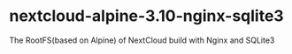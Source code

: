 # nextcloud-alpine-3.10-nginx-sqlite3
The RootFS(based on Alpine) of NextCloud build with Nginx and SQLite3
